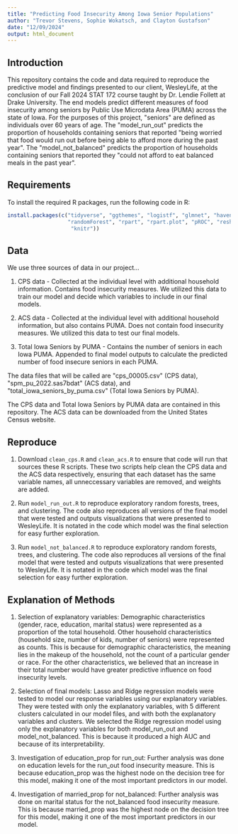 ```yaml
---
title: "Predicting Food Insecurity Among Iowa Senior Populations"
author: "Trevor Stevens, Sophie Wokatsch, and Clayton Gustafson"
date: "12/09/2024"
output: html_document
---
```


## Introduction
This repository contains the code and data required to reproduce the predictive model and findings presented to our client, WesleyLife, at the conclusion of our Fall 2024 STAT 172 course taught by Dr. Lendie Follett at Drake University. The end models predict different measures of food insecurity among seniors by Public Use Microdata Area (PUMA) across the state of Iowa. For the purposes of this project, "seniors" are defined as individuals over 60 years of age. The "model_run_out" predicts the proportion of households containing seniors that reported "being worried that food would run out before being able to afford more during the past year". The "model_not_balanced" predicts the proportion of households containing seniors that reported they "could not afford to eat balanced meals in the past year".

## Requirements
To install the required R packages, run the following code in R:


```r
install.packages(c("tidyverse", "ggthemes", "logistf", "glmnet", "haven",
                   "randomForest", "rpart", "rpart.plot", "pROC", "reshape2",
                    "knitr"))
```

## Data

We use three sources of data in our project...

1. CPS data - Collected at the individual level with additional household information. Contains food insecurity measures.
We utilized this data to train our model and decide which variables to include in our final models.

2. ACS data - Collected at the individual level with additional household information, but also contains
PUMA. Does not contain food insecurity measures. We utilized this data to test our final models.

3. Total Iowa Seniors by PUMA - Contains the number of seniors in each Iowa PUMA. Appended to final model outputs to calculate
the predicted number of food insecure seniors in each PUMA.

The data files that will be called are "cps_00005.csv" (CPS data), "spm_pu_2022.sas7bdat" (ACS data), and 
"total_iowa_seniors_by_puma.csv" (Total Iowa Seniors by PUMA).

The CPS data and Total Iowa Seniors by PUMA data are contained in this repository. The ACS data can be downloaded from the
United States Census website.

## Reproduce
1. Download `clean_cps.R` and `clean_acs.R` to ensure that code will run that sources these R scripts. These two scripts help
clean the CPS data and the ACS data respectively, ensuring that each dataset has the same variable names, all unneccessary variables
are removed, and weights are added. 
  
2. Run `model_run_out.R` to reproduce exploratory random forests, trees, and clustering. The code also reproduces
all versions of the final model that were tested and outputs visualizations that were presented to WesleyLife.
It is notated in the code which model was the final selection for easy further exploration.  

3. Run `model_not_balanced.R` to reproduce exploratory random forests, trees, and clustering. The code also reproduces
all versions of the final model that were tested and outputs visualizations that were presented to WesleyLife.
It is notated in the code which model was the final selection for easy further exploration.

## Explanation of Methods
1. Selection of explanatory variables: Demographic characteristics (gender, race, education, marital status) were represented
as a proportion of the total household. Other household characteristics (household size, number of kids, number of seniors)
were represented as counts. This is because for demographic characteristics, the meaning lies in the makeup of the household,
not the count of a particular gender or race. For the other characteristics, we believed that an increase in their total
number would have greater predictive influence on food insecurity levels.

2. Selection of final models: Lasso and Ridge regression models were tested to model our response variables using our
explanatory variables. They were tested with only the explanatory variables, with 5 different clusters calculated in our
model files, and with both the explanatory variables and clusters. We selected the Ridge regression model using only
the explanatory variables for both model_run_out and model_not_balanced. This is because it produced a high AUC
and because of its interpretability.

3. Investigation of education_prop for run_out: Further analysis was done on education levels for the run_out food
insecurity measure. This is because education_prop was the highest node on the decision tree for this model,
making it one of the most important predictors in our model.

4. Investigation of married_prop for not_balanced: Further analysis was done on marital status for the not_balanced food
insecurity measure. This is because married_prop was the highest node on the decision tree for this model,
making it one of the most important predictors in our model.
